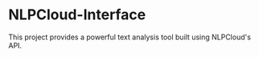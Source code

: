# NLPCloud-Interface
This project provides a powerful text analysis tool built using NLPCloud's API. 
